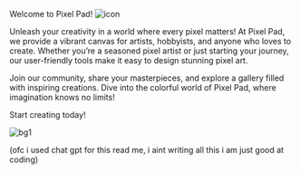 
Welcome to Pixel Pad! ![icon](https://github.com/user-attachments/assets/13cf2b03-49e8-4a0a-96c7-e0b4a2df1162)


Unleash your creativity in a world where every pixel matters! At Pixel Pad, we provide a vibrant canvas for artists, hobbyists, and anyone who loves to create. Whether you’re a seasoned pixel artist or just starting your journey, our user-friendly tools make it easy to design stunning pixel art.

Join our community, share your masterpieces, and explore a gallery filled with inspiring creations. Dive into the colorful world of Pixel Pad, where imagination knows no limits!

Start creating today!

![bg1](https://github.com/user-attachments/assets/178fe116-39e8-4c67-aa11-12c66ecda584)

(ofc i used chat gpt for this read me, i aint writing all this i am just good at coding)

